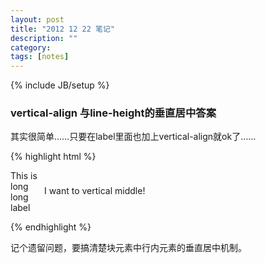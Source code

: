```yaml
---
layout: post
title: "2012 12 22 笔记"
description: ""
category: 
tags: [notes]
---
```

{% include JB/setup %}

### vertical-align 与line-height的垂直居中答案

其实很简单……只要在label里面也加上vertical-align就ok了……

{% highlight html %}

<style>
  p {
    vertical-align: middle;
  }
  label {
    vertical-align: middle;
    display: inline-block;
    width: 50px;
  }
</style>

<p>
  <label>This is long long label</label>
  <span>I want to vertical middle!</span>
</p>

{% endhighlight %}

记个遗留问题，要搞清楚块元素中行内元素的垂直居中机制。
